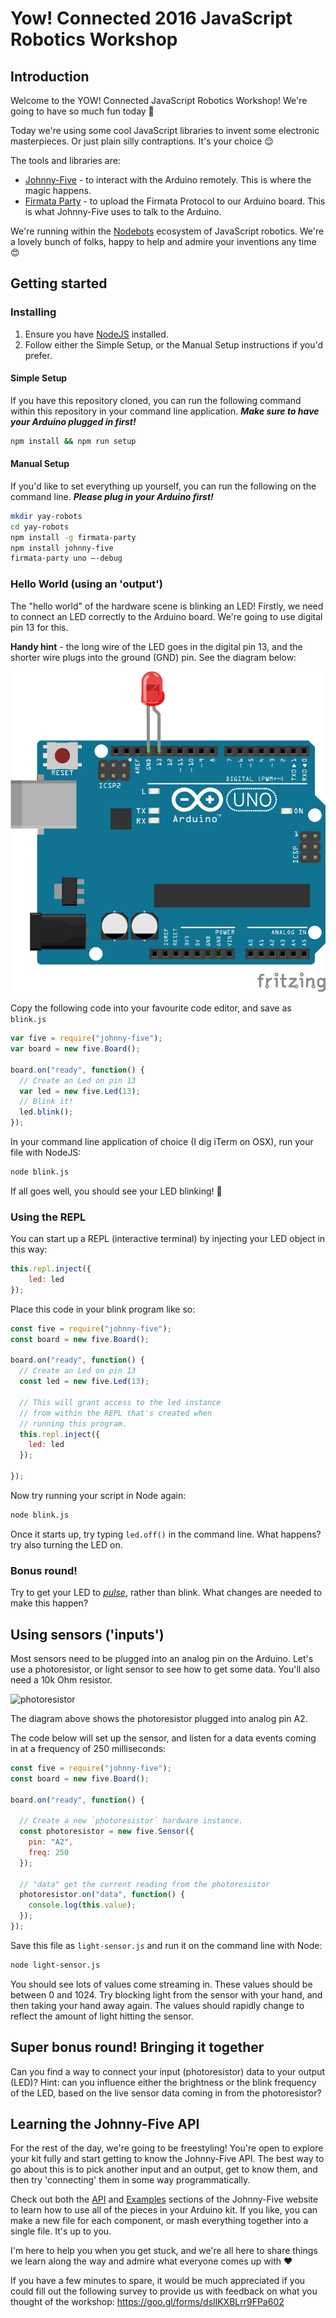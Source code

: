 # Yow! Connected 2016 JavaScript Robotics Workshop

## Introduction

Welcome to the YOW! Connected JavaScript Robotics Workshop! We're going to have so much fun today :tada:

Today we're using some cool JavaScript libraries to invent some electronic masterpieces. Or just plain silly contraptions. It's your choice :relieved:

The tools and libraries are:

+ [Johnny-Five](http://johnny-five.io/) - to interact with the Arduino remotely. This is where the magic happens.
+ [Firmata Party](https://github.com/noopkat/firmata-party) - to upload the Firmata Protocol to our Arduino board. This is what Johnny-Five uses to talk to the Arduino.

We're running within the [Nodebots](http://nodebots.io/) ecosystem of JavaScript robotics. We're a lovely bunch of folks, happy to help and admire your inventions any time :heart_eyes:

## Getting started

### Installing

1. Ensure you have [NodeJS](https://nodejs.org/en/) installed.
2. Follow either the Simple Setup, or the Manual Setup instructions if you'd prefer.

#### Simple Setup

If you have this repository cloned, you can run the following command within this repository in your command line application. ***Make sure to have your Arduino plugged in first!***

```bash
npm install && npm run setup
```

#### Manual Setup

If you'd like to set everything up yourself, you can run the following on the command line. ***Please plug in your Arduino first!***

```bash
mkdir yay-robots
cd yay-robots
npm install -g firmata-party
npm install johnny-five
firmata-party uno —-debug

```

### Hello World (using an 'output')

The "hello world" of the hardware scene is blinking an LED! Firstly, we need to connect an LED correctly to the Arduino board. We're going to use digital pin 13 for this. 

**Handy hint** - the long wire of the LED goes in the digital pin 13, and the shorter wire plugs into the ground (GND) pin. See the diagram below:

![led hello world breadboard example](https://github.com/rwaldron/johnny-five/raw/master/docs/breadboard/led-13.png)



Copy the following code into your favourite code editor, and save as `blink.js`

```javascript
var five = require("johnny-five");
var board = new five.Board();

board.on("ready", function() {
  // Create an Led on pin 13 
  var led = new five.Led(13);
  // Blink it!
  led.blink();
});
```

In your command line application of choice (I dig iTerm on OSX), run your file with NodeJS:

```bash
node blink.js
```

If all goes well, you should see your LED blinking! :tada:

### Using the REPL

You can start up a REPL (interactive terminal) by injecting your LED object in this way:

```javascript
this.repl.inject({
	led: led
});
```

Place this code in your blink program like so:

```javascript
const five = require("johnny-five");
const board = new five.Board();

board.on("ready", function() {
  // Create an Led on pin 13 
  const led = new five.Led(13);
  
  // This will grant access to the led instance
  // from within the REPL that's created when
  // running this program.
  this.repl.inject({
    led: led
  });
  
});
```
  
Now try running your script in Node again:

```bash
node blink.js
```

Once it starts up, try typing `led.off()` in the command line. What happens? try also turning the LED on.

### Bonus round!

Try to get your LED to [*pulse*](http://johnny-five.io/api/led/#api), rather than blink. What changes are needed to make this happen?

## Using sensors ('inputs')

Most sensors need to be plugged into an analog pin on the Arduino. Let's use a photoresistor, or light sensor to see how to get some data. You'll also need a 10k Ohm resistor.

![photoresistor](http://johnny-five.io/img/breadboard/photoresistor.png)

The diagram above shows the photoresistor plugged into analog pin A2.

The code below will set up the sensor, and listen for a data events coming in at a frequency of 250 milliseconds:

```javascript
const five = require("johnny-five");
const board = new five.Board();

board.on("ready", function() {

  // Create a new `photoresistor` hardware instance.
  const photoresistor = new five.Sensor({
    pin: "A2",
    freq: 250
  });

  // "data" get the current reading from the photoresistor
  photoresistor.on("data", function() {
    console.log(this.value);
  });
});

```

Save this file as `light-sensor.js` and run it on the command line with Node:

```bash
node light-sensor.js
```

You should see lots of values come streaming in. These values should be between 0 and 1024. Try blocking light from the sensor with your hand, and then taking your hand away again. The values should rapidly change to reflect the amount of light hitting the sensor.


## Super bonus round! Bringing it together

Can you find a way to connect your input (photoresistor) data to your output (LED)? Hint: can you influence either the brightness or the blink frequency of the LED, based on the live sensor data coming in from the photoresistor?



## Learning the Johnny-Five API

For the rest of the day, we're going to be freestyling! You're open to explore your kit fully and start getting to know the Johnny-Five API. The best way to go about this is to pick another input and an output, get to know them, and then try 'connecting' them in some way programmatically.

Check out both the [API](http://johnny-five.io/api/) and [Examples](http://johnny-five.io/examples/) sections of the Johnny-Five website to learn how to use all of the pieces in your Arduino kit. If you like, you can make a new file for each component, or mash everything together into a single file. It's up to you.

I'm here to help you when you get stuck, and we're all here to share things we learn along the way and admire what everyone comes up with :heart:

If you have a few minutes to spare, it would be much appreciated if you could fill out the following survey to provide us with feedback on what you thought of the workshop: https://goo.gl/forms/dsIlKXBLrr9FPa602

